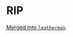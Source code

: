 # RIP

[Merged into `leatherman`](https://github.com/frioux/leatherman/commit/e444a3b97d735da332fedda7d5648a15e45979fb).
